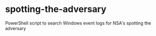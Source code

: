# spotting-the-adversary
PowerShell script to search Windows event logs for NSA's spotting the adversary 
